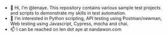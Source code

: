 - 👋 Hi, I’m @lenaye. This repository contains various sample test projects and scripts to demonstrate my skills in test automation.   
- 👀 I’m interested in Python scripting, API testing using Postman/newman, Web testing using Javascript, Cypress, mocha and chai. 
- 📫 I can be reached on len dot aye at nandawon.com

<!---
lenaye/lenaye is a ✨ special ✨ repository because its `README.md` (this file) appears on your GitHub profile.
You can click the Preview link to take a look at your changes.
--->
